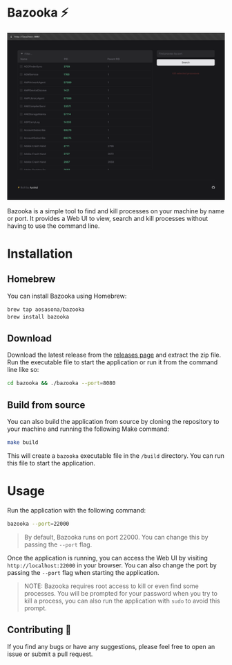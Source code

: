 # Bazooka ⚡️

![Bazooka](./assets/screenshot.png)

Bazooka is a simple tool to find and kill processes on your machine by name or port. It provides a Web UI to view, search and kill processes without having to use the command line.

# Installation

## Homebrew

You can install Bazooka using Homebrew:

```bash
brew tap aosasona/bazooka
brew install bazooka
```

## Download

Download the latest release from the [releases page](https://github.com/aosasona/bazooka/releases) and extract the zip file. Run the executable file to start the application or run it from the command line like so:

```bash
cd bazooka && ./bazooka --port=8080
```

## Build from source

You can also build the application from source by cloning the repository to your machine and running the following Make command:

```bash
make build
```

This will create a `bazooka` executable file in the `/build` directory. You can run this file to start the application.

# Usage

Run the application with the following command:

```bash
bazooka --port=22000
```

> By default, Bazooka runs on port 22000. You can change this by passing the `--port` flag.

Once the application is running, you can access the Web UI by visiting `http://localhost:22000` in your browser. You can also change the port by passing the `--port` flag when starting the application.

> NOTE: Bazooka requires root access to kill or even find some processes. You will be prompted for your password when you try to kill a process, you can also run the application with `sudo` to avoid this prompt.

## Contributing 🔖

If you find any bugs or have any suggestions, please feel free to open an issue or submit a pull request.
